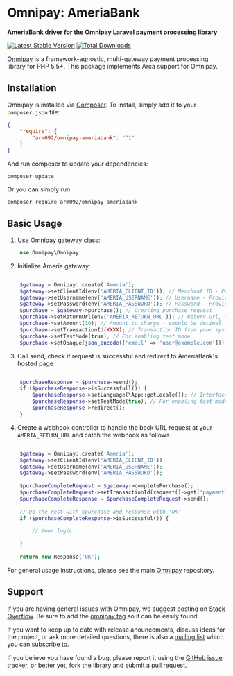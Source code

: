 # Omnipay: AmeriaBank

**AmeriaBank driver for the Omnipay Laravel payment processing library**

[![Latest Stable Version](https://poser.pugx.org/arm092/omnipay-ameriabank/version.png)](https://packagist.org/packages/arm092/omnipay-ameriabank)
[![Total Downloads](https://poser.pugx.org/arm092/omnipay-ameriabank/d/total.png)](https://packagist.org/packages/arm092/omnipay-ameriabank)

[Omnipay](https://github.com/thephpleague/omnipay) is a framework-agnostic, multi-gateway payment
processing library for PHP 5.5+. This package implements Arca support for Omnipay.

## Installation

Omnipay is installed via [Composer](http://getcomposer.org/). To install, simply add it
to your `composer.json` file:

```json
{
    "require": {
        "arm092/omnipay-ameriabank": "^1"
    }
}
```

And run composer to update your dependencies:

    composer update

Or you can simply run

    composer require arm092/omnipay-ameriabank

## Basic Usage

1. Use Omnipay gateway class:

```php
    use Omnipay\Omnipay;
```

2. Initialize Ameria gateway:

```php

    $gateway = Omnipay::create('Ameria');
    $gateway->setClientId(env('AMERIA_CLIENT_ID')); // Merchant ID - Provided by bank
    $gateway->setUsername(env('AMERIA_USERNAME')); // Username - Provided by bank
    $gateway->setPassword(env('AMERIA_PASSWORD')); // Password - Provided by bank
    $purchase = $gateway->purchase(); // Creating purchase request
    $purchase->setReturnUrl(env('AMERIA_RETURN_URL')); // Return url, that should be point to your arca webhook route
    $purchase->setAmount(10); // Amount to charge - should be decimal - use only 10 AMD if you are in test mode
    $purchase->setTransactionId(XXXX); // Transaction ID from your system
    $purchase->setTestMode(true); // For enabling test mode
    $purchase->setOpaque(json_encode(['email' => 'user@example.com'])); // Is not mandatory field and used as additional information during information exchange 

```

3. Call send, check if request is successful and redirect to AmeriaBank's hosted page

```php

    $purchaseResponse = $purchase->send();
    if ($purchaseResponse->isSuccessfull()) {
        $purchaseResponse->setLanguage(\App::getLocale()); // Interface language ('am', 'ru', 'en')
        $purchaseResponse->setTestMode(true); // For enabling test mode
        $purchaseResponse->redirect();
    }

```

4. Create a webhook controller to handle the back URL request at your `AMERIA_RETURN_URL` and catch the webhook as follows

```php

    $gateway = Omnipay::create('Ameria');
    $gateway->setClientId(env('AMERIA_CLIENT_ID'));
    $gateway->setUsername(env('AMERIA_USERNAME'));
    $gateway->setPassword(env('AMERIA_PASSWORD'));
    
    $purchaseCompleteRequest = $gateway->completePurchase();
    $purchaseCompleteRequest->setTransactionId(request()->get('paymentID'));
    $purchaseCompleteResponse = $purchaseCompleteRequest->send();
    
    // Do the rest with $purchase and response with 'OK'
    if ($purchaseCompleteResponse->isSuccessful()) {
        
        // Your logic
        
    }
    
    return new Response('OK');

```

For general usage instructions, please see the main [Omnipay](https://github.com/thephpleague/omnipay)
repository.

## Support

If you are having general issues with Omnipay, we suggest posting on
[Stack Overflow](http://stackoverflow.com/). Be sure to add the
[omnipay tag](http://stackoverflow.com/questions/tagged/omnipay) so it can be easily found.

If you want to keep up to date with release anouncements, discuss ideas for the project,
or ask more detailed questions, there is also a [mailing list](https://groups.google.com/forum/#!forum/omnipay) which
you can subscribe to.

If you believe you have found a bug, please report it using the [GitHub issue tracker](https://github.com/arm092/omnipay-ameria/issues),
or better yet, fork the library and submit a pull request.
